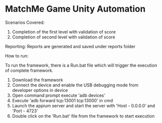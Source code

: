 # MatchMe Game Unity Automation

Scenarios Covered:
1. Completion of the first level with validation of score
2. Completion of second level with validation of score

Reporting:
Reports are generated and saved under reports folder

How to run:

To run the framework, there is a Run.bat file which will trigger the execution of complete framework.
1. Download the framework
2. Connect the device and enable the USB debugging mode from developer options in device
3. Open command prompt execute 'adb devices'
4. Execute 'adb forward tcp:13001 tcp:13000' in cmd
5. Launch the appium server and start the server with 'Host - 0.0.0.0' and 'Port - 4723'
6. Double click on the 'Run.bat' file from the framework to start execution
